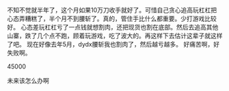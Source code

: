 不知不觉就半年了，这个月如果10万刀收手就好了。可惜自己贪心追高玩杠杠把心态弄糟糕了，半个月不到腰斩了。真的，管住手比什么都重要。少打游戏比较好。
心态差玩杠杠亏了一点钱就想割肉，还把现货也割在底部。然后去追高其他山寨，跌了几个点不跑，顾着玩游戏，吃了波大的。再这样下去估计这辈子就这样了吧。
现在好像去年5月，dydx腰斩我也割肉了，然后越亏越多。
好痛苦啊，好失败啊。

45000

未来该怎么办啊
